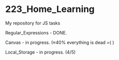 # 223_Home_Learning
My repository for JS tasks

Regular_Expressions - DONE.

Canvas - in progress. (≈40% everything is dead =( )

Local_Storage - in progress. (4/5)
